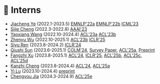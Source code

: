 # 🤖 Interns


- [Jiacheng Ye](https://jiacheng-ye.github.io/) (2022.1-2023.5) [EMNLP'22a](https://arxiv.org/pdf/2209.14569.pdf) [EMNLP'22b](https://arxiv.org/abs/2210.12329) [ICML'23](https://arxiv.org/abs/2302.05698) 
- [Sijie Cheng](https://adacheng.github.io/) (2022.3-2022.8)  [AAAI'23](https://arxiv.org/abs/2211.11160) 
- [Yaoxiang Wang](https://scholar.google.com/citations?user=7e_BZuYAAAAJ&hl=zh-CN) (2022.10-2024.4)  [ACL'23a](https://arxiv.org/abs/2212.10375) [ACL'23b](https://arxiv.org/abs/2303.02913) 
- [Zhenyu Wu](https://github.com/numbmelon)  (2022.10-2025.1)     [ACL'23b](https://arxiv.org/abs/2303.02913) [ICLR'25](https://osatlas.github.io/)
- [Siyu Ren](https://drsy.github.io/)  (2023.8-2024.2)  [ICLR'24](https://arxiv.org/abs/2310.04691) 
- [Qiushi Sun](https://qiushisun.github.io/)  (2023.6-2025.1)  [COLM'24](https://arxiv.org/abs/2310.00280), [Survey Paper](https://arxiv.org/abs/2403.14734), [ACL'25a](https://arxiv.org/abs/2412.19723), [Preprint](https://arxiv.org/abs/2505.19897)
- [Fangzhi Xu](https://xufangzhi.github.io/)  (2023.8-2025.1) [ACL'24](https://arxiv.org/abs/2311.09278), [ICLR'25](https://osatlas.github.io/), [ACL'25b](https://arxiv.org/abs/2504.08672), [ACL'25c](https://arxiv.org/abs/2503.13288), [ACL'25d](https://arxiv.org/abs/2406.11736)
- [Kanzhi Cheng](https://scholar.google.com/citations?user=S2IPVnwAAAAJ&hl=zh-CN)  (2023.8-2024.4)  [ACL'24](https://arxiv.org/abs/2311.09278), [ACL'25a](https://arxiv.org/abs/2412.19723)
- [Yi Lu](https://scholar.google.com/citations?user=WK62eYQAAAAJ&hl=zh-CN) (2023.10-2024.4) [preprint](https://arxiv.org/abs/2409.12181)
- [Chengyou Jia](https://chengyou-jia.github.io/) (2024.3-2024.9) [ACL'25e](https://arxiv.org/abs/2410.18603)